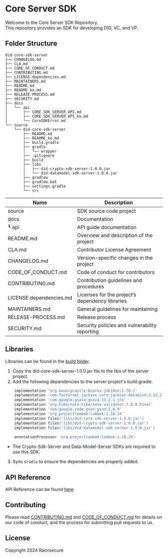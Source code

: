 # Core Server SDK

Welcome to the Core Server SDK Repository. <br> This repository provides an SDK for developing DID, VC, and VP.

## Folder Structure
```
did-core-sdk-server
├── CHANGELOG.md
├── CLA.md
├── CODE_OF_CONDUCT.md
├── CONTRIBUTING.md
├── LICENSE.dependencies.md
├── MAINTAINERS.md
├── README.md
├── README_ko.md
├── RELEASE-PROCESS.md
├── SECURITY.md
├── docs
│   └── api
│       ├── CORE_SDK_SERVER_API.md
│       ├── CORE_SDK_SERVER_API_ko.md
│       └── CoreSDKError.md
└── source
    └── did-core-sdk-server
        ├── README.md
        ├── README_ko.md
        ├── build.gradle
        ├── gradle
        │   └── wrapper
        ├── .gitignore
        ├── build
        ├── libs
        │   ├── did-crypto-sdk-server-1.0.0.jar        
        │   └── did-datamodel-sdk-server-1.0.0.jar
        ├── gradlew        
        ├── gradlew.bat
        ├── settings.gradle
        └── src
```

| Name                    | Description                                     |
| ----------------------- | ----------------------------------------------- |
| source                  | SDK source code project                         |
| docs                    | Documentation                                   |
| ┖ api                   | API guide documentation                         |
| README.md               | Overview and description of the project         |
| CLA.md                  | Contributor License Agreement                   |
| CHANGELOG.md            | Version-specific changes in the project         |
| CODE_OF_CONDUCT.md      | Code of conduct for contributors                |
| CONTRIBUTING.md         | Contribution guidelines and procedures          |
| LICENSE.dependencies.md | Licenses for the project’s dependency libraries |
| MAINTAINERS.md          | General guidelines for maintaining              |
| RELEASE-PROCESS.md      | Release process                                 |
| SECURITY.md             | Security policies and vulnerability reporting   |

## Libraries

Libraries can be found in the [build folder](source/did-crypto-sdk-server/build/libs).


1. Copy the did-core-sdk-server-1.0.0.jar file to the libs of the server project.
2. Add the following dependencies to the server project's build.gradle.

```groovy
    implementation 'org.bouncycastle:bcprov-jdk18on:1.78.1'
    implementation 'com.fasterxml.jackson.core:jackson-databind:2.15.2'
    implementation 'com.google.guava:guava:33.2.1-jre'
    implementation 'org.hibernate:hibernate-validator:7.0.0.Final'
    implementation 'com.google.code.gson:gson:2.8.9'
    implementation 'org.projectlombok:lombok:1.18.24'
    implementation files('libs/did-core-sdk-server-1.0.0.jar')
    implementation files('libs/did-crypto-sdk-server-1.0.0.jar')
    implementation files('libs/did-datamodel-sdk-server-1.0.0.jar')
	
    annotationProcessor 'org.projectlombok:lombok:1.18.24'
```
* The Crypto-Sdk-Server and Data-Model-Server SDKs are required to use this SDK.

3. Sync `Gradle` to ensure the dependencies are properly added.

## API Reference

API Reference can be found [here](docs/CORE_SDK_SERVER_API.md)


## Contributing

Please read [CONTRIBUTING.md](CONTRIBUTING.md) and [CODE_OF_CONDUCT.md](CODE_OF_CONDUCT.md) for details on our code of conduct, and the process for submitting pull requests to us.


## License
Copyright 2024 Raonsecure